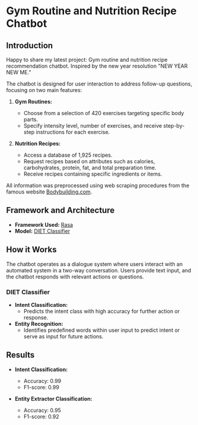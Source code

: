 # Gym Routine and Nutrition Recipe Chatbot

## Introduction

Happy to share my latest project: Gym routine and nutrition recipe recommendation chatbot. Inspired by the new year resolution "NEW YEAR NEW ME."

The chatbot is designed for user interaction to address follow-up questions, focusing on two main features:

1. **Gym Routines:**
   - Choose from a selection of 420 exercises targeting specific body parts.
   - Specify intensity level, number of exercises, and receive step-by-step instructions for each exercise.

2. **Nutrition Recipes:**
   - Access a database of 1,925 recipes.
   - Request recipes based on attributes such as calories, carbohydrates, protein, fat, and total preparation time.
   - Receive recipes containing specific ingredients or items.

All information was preprocessed using web scraping procedures from the famous website [Bodybuilding.com](https://www.bodybuilding.com/).

## Framework and Architecture

- **Framework Used:** [Rasa](https://rasa.com/)
- **Model:** [DIET Classifier](https://rasa.com/docs/rasa/nlu/components/#dietclassifier)

## How it Works

The chatbot operates as a dialogue system where users interact with an automated system in a two-way conversation. Users provide text input, and the chatbot responds with relevant actions or questions.

### DIET Classifier

- **Intent Classification:**
  - Predicts the intent class with high accuracy for further action or response.
- **Entity Recognition:**
  - Identifies predefined words within user input to predict intent or serve as input for future actions.

## Results

- **Intent Classification:**
  - Accuracy: 0.99
  - F1-score: 0.99

- **Entity Extractor Classification:**
  - Accuracy: 0.95
  - F1-score: 0.92
